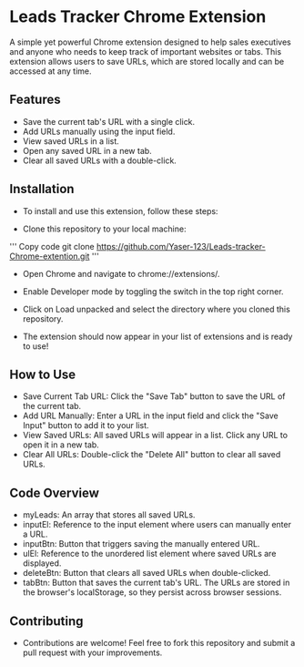 # Leads Tracker Chrome Extension
A simple yet powerful Chrome extension designed to help sales executives and anyone who needs to keep track of important websites or tabs. This extension allows users to save URLs, which are stored locally and can be accessed at any time.

## Features
- Save the current tab's URL with a single click.
- Add URLs manually using the input field.
- View saved URLs in a list.
- Open any saved URL in a new tab.
- Clear all saved URLs with a double-click.
## Installation
- To install and use this extension, follow these steps:

- Clone this repository to your local machine:

'''
Copy code
git clone https://github.com/Yaser-123/Leads-tracker-Chrome-extention.git
'''

- Open Chrome and navigate to chrome://extensions/.

- Enable Developer mode by toggling the switch in the top right corner.

- Click on Load unpacked and select the directory where you cloned this repository.

- The extension should now appear in your list of extensions and is ready to use!

## How to Use
- Save Current Tab URL: Click the "Save Tab" button to save the URL of the current tab.
- Add URL Manually: Enter a URL in the input field and click the "Save Input" button to add it to your list.
- View Saved URLs: All saved URLs will appear in a list. Click any URL to open it in a new tab.
- Clear All URLs: Double-click the "Delete All" button to clear all saved URLs.
## Code Overview
- myLeads: An array that stores all saved URLs.
- inputEl: Reference to the input element where users can manually enter a URL.
- inputBtn: Button that triggers saving the manually entered URL.
- ulEl: Reference to the unordered list element where saved URLs are displayed.
- deleteBtn: Button that clears all saved URLs when double-clicked.
- tabBtn: Button that saves the current tab's URL.
The URLs are stored in the browser's localStorage, so they persist across browser sessions.

## Contributing
- Contributions are welcome! Feel free to fork this repository and submit a pull request with your improvements.
